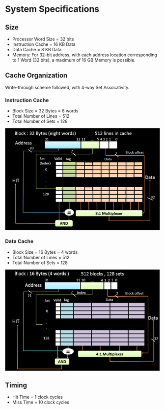 # System Specifications

## Size

* Processor Word Size = 32 bits
* Instruction Cache = 16 KB Data
* Data Cache = 8 KB Data
* Memory: For 32-bit address, with each address location corresponding to 1 Word (32 bits), a maximum of 16 GB Memory is possible.

## Cache Organization

Write-through scheme followed, with 4-way Set Assocativity.

### Instruction Cache

* Block Size = 32 Bytes = 8 words
* Total Number of Lines = 512
* Total Number of Sets = 128

![alt text](https://github.com/JayDigvijay/RISC-V_Processors/blob/master/Cache/Instruction%20Cache.PNG?raw=true)

### Data Cache

* Block Size = 16 Bytes = 4 words
* Total Number of Lines = 512
* Total Number of Sets = 128

![alt text](https://github.com/JayDigvijay/RISC-V_Processors/blob/master/Cache/Data%20Cache.PNG?raw=true)

## Timing

* Hit Time = 1 clock cycles
* Miss Time = 10 clock cycles

